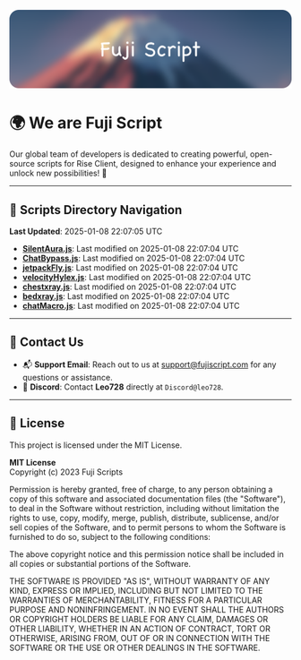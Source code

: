 ![Banner](.github/b.webp)

# 🌍 **We are Fuji Script**

Our global team of developers is dedicated to creating powerful, open-source scripts for Rise Client, designed to enhance your experience and unlock new possibilities! 🌟

---
<!-- SCRIPTS_NAVIGATION_START -->
## 📂 **Scripts Directory Navigation**

**Last Updated**: 2025-01-08 22:07:05 UTC

- **[SilentAura.js](scripts/SilentAura.js)**: Last modified on 2025-01-08 22:07:04 UTC
- **[ChatBypass.js](scripts/ChatBypass.js)**: Last modified on 2025-01-08 22:07:04 UTC
- **[jetpackFly.js](scripts/jetpackFly.js)**: Last modified on 2025-01-08 22:07:04 UTC
- **[velocityHylex.js](scripts/velocityHylex.js)**: Last modified on 2025-01-08 22:07:04 UTC
- **[chestxray.js](scripts/chestxray.js)**: Last modified on 2025-01-08 22:07:04 UTC
- **[bedxray.js](scripts/bedxray.js)**: Last modified on 2025-01-08 22:07:04 UTC
- **[chatMacro.js](scripts/chatMacro.js)**: Last modified on 2025-01-08 22:07:04 UTC

<!-- SCRIPTS_NAVIGATION_END -->

---

## 💬 **Contact Us**  
- 📬 **Support Email**: Reach out to us at [support@fujiscript.com](mailto:support@fujiscript.com) for any questions or assistance.  
- 💬 **Discord**: Contact **Leo728** directly at `Discord@leo728`.

---

## 📜 **License**

This project is licensed under the MIT License.  

**MIT License**  
Copyright (c) 2023 Fuji Scripts  

Permission is hereby granted, free of charge, to any person obtaining a copy of this software and associated documentation files (the "Software"), to deal in the Software without restriction, including without limitation the rights to use, copy, modify, merge, publish, distribute, sublicense, and/or sell copies of the Software, and to permit persons to whom the Software is furnished to do so, subject to the following conditions:  

The above copyright notice and this permission notice shall be included in all copies or substantial portions of the Software.  

THE SOFTWARE IS PROVIDED "AS IS", WITHOUT WARRANTY OF ANY KIND, EXPRESS OR IMPLIED, INCLUDING BUT NOT LIMITED TO THE WARRANTIES OF MERCHANTABILITY, FITNESS FOR A PARTICULAR PURPOSE AND NONINFRINGEMENT. IN NO EVENT SHALL THE AUTHORS OR COPYRIGHT HOLDERS BE LIABLE FOR ANY CLAIM, DAMAGES OR OTHER LIABILITY, WHETHER IN AN ACTION OF CONTRACT, TORT OR OTHERWISE, ARISING FROM, OUT OF OR IN CONNECTION WITH THE SOFTWARE OR THE USE OR OTHER DEALINGS IN THE SOFTWARE.  
